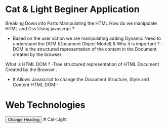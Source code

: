 # Cat & Light Beginer Application
Breaking Down into Parts
Manipulating the HTML
How do we manipulate HTML and Css Using javascript ?
- Based on the user action we are manipulating adding Dynamic
Need to understand the DOM (Document Object Model) & Why it is important ?
-DOM is the structured representation of the content in the Document created by the browser

What is HTML DOM ?
-Tree structured representation of HTML Document Created by the Browser .
- It Allows Javascript to change the Document Structure, Style and Content 
HTML DOM:- 
<!DOCTYPE html>
<html>
<head></head>
<body>

<h1>Web Technologies</h1>
<button> Change Heading</button>

</body>
</html>#   C a t - L i g h t  
 